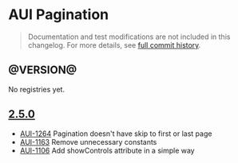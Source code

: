 # AUI Pagination

> Documentation and test modifications are not included in this changelog. For more details, see [full commit history](https://github.com/liferay/alloy-ui/commits/master/src/aui-pagination).

## @VERSION@

No registries yet.

## [2.5.0](https://github.com/liferay/alloy-ui/releases/tag/2.5.0)

* [AUI-1264](https://issues.liferay.com/browse/AUI-1264) Pagination doesn't have skip to first or last page
* [AUI-1163](https://issues.liferay.com/browse/AUI-1163) Remove unnecessary constants
* [AUI-1106](https://issues.liferay.com/browse/AUI-1106) Add showControls attribute in a simple way